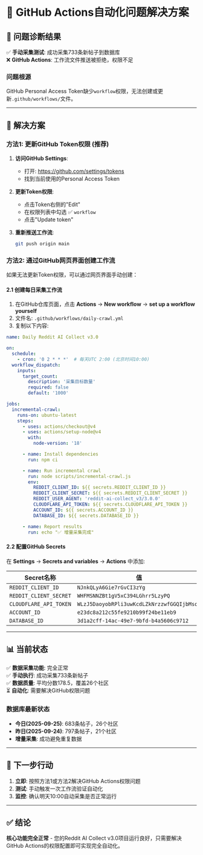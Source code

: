 # 🔧 GitHub Actions自动化问题解决方案

## 🎯 问题诊断结果

✅ **手动采集测试**: 成功采集733条新帖子到数据库  
❌ **GitHub Actions**: 工作流文件推送被拒绝，权限不足  

### 问题根源
GitHub Personal Access Token缺少`workflow`权限，无法创建或更新`.github/workflows/`文件。

---

## 🚀 解决方案

### 方法1: 更新GitHub Token权限 (推荐)

1. **访问GitHub Settings**:
   - 打开: https://github.com/settings/tokens
   - 找到当前使用的Personal Access Token

2. **更新Token权限**:
   - 点击Token右侧的"Edit"
   - 在权限列表中勾选 ✅ `workflow`
   - 点击"Update token"

3. **重新推送工作流**:
   ```bash
   git push origin main
   ```

### 方法2: 通过GitHub网页界面创建工作流

如果无法更新Token权限，可以通过网页界面手动创建：

#### 2.1 创建每日采集工作流
1. 在GitHub仓库页面，点击 **Actions** → **New workflow** → **set up a workflow yourself**
2. 文件名: `.github/workflows/daily-crawl.yml`
3. 复制以下内容:

```yaml
name: Daily Reddit AI Collect v3.0

on:
  schedule:
    - cron: '0 2 * * *'  # 每天UTC 2:00 (北京时间10:00)
  workflow_dispatch:
    inputs:
      target_count:
        description: '采集目标数量'
        required: false
        default: '1000'

jobs:
  incremental-crawl:
    runs-on: ubuntu-latest
    steps:
      - uses: actions/checkout@v4
      - uses: actions/setup-node@v4
        with:
          node-version: '18'

      - name: Install dependencies
        run: npm ci

      - name: Run incremental crawl
        run: node scripts/incremental-crawl.js
        env:
          REDDIT_CLIENT_ID: ${{ secrets.REDDIT_CLIENT_ID }}
          REDDIT_CLIENT_SECRET: ${{ secrets.REDDIT_CLIENT_SECRET }}
          REDDIT_USER_AGENT: 'reddit-ai-collect_v3/3.0.0'
          CLOUDFLARE_API_TOKEN: ${{ secrets.CLOUDFLARE_API_TOKEN }}
          ACCOUNT_ID: ${{ secrets.ACCOUNT_ID }}
          DATABASE_ID: ${{ secrets.DATABASE_ID }}

      - name: Report results
        run: echo "✅ 增量采集完成"
```

#### 2.2 配置GitHub Secrets
在 **Settings** → **Secrets and variables** → **Actions** 中添加:

| Secret名称 | 值 |
|------------|-----|
| `REDDIT_CLIENT_ID` | `NJnkQLyA6Gie7rGvCI3zYg` |
| `REDDIT_CLIENT_SECRET` | `WHFMSNNZBt1gV5xC394LGhrr5LzyPQ` |
| `CLOUDFLARE_API_TOKEN` | `WLzJ5DaoyobRPli3uwKcdLZkNrzzwfGGQIjbMsqU` |
| `ACCOUNT_ID` | `e23dc8a212c55fe9210b99f24be11eb9` |
| `DATABASE_ID` | `3d1a2cff-14ac-49e7-9bfd-b4a5606c9712` |

---

## 📊 当前状态

✅ **数据采集功能**: 完全正常  
✅ **手动执行**: 成功采集733条新帖子  
✅ **数据质量**: 平均分数178.5，覆盖26个社区  
⏳ **自动化**: 需要解决GitHub权限问题  

### 数据库最新状态
- **今日(2025-09-25)**: 683条帖子，26个社区
- **昨日(2025-09-24)**: 797条帖子，21个社区
- **增量采集**: 成功避免重复数据

---

## 🎯 下一步行动

1. **立即**: 按照方法1或方法2解决GitHub Actions权限问题
2. **测试**: 手动触发一次工作流验证自动化
3. **监控**: 确认明天10:00自动采集是否正常运行

---

## ✅ 结论

**核心功能完全正常** - 您的Reddit AI Collect v3.0项目运行良好，只需要解决GitHub Actions的权限配置即可实现完全自动化。
